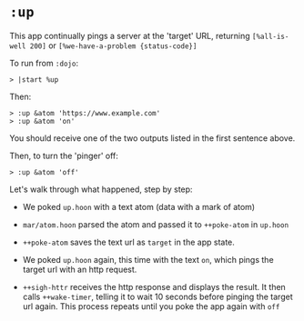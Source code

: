 # `:up`

This app continually pings a server at the 'target' URL, returning `[%all-is-well 200]` or  `[%we-have-a-problem {status-code}]`

To run from `:dojo`:

```
> |start %up
```

Then:

```
> :up &atom 'https://www.example.com'
> :up &atom 'on'
```

You should receive one of the two outputs listed in the first sentence above.

Then, to turn the 'pinger' off:

```
> :up &atom 'off'
```

Let's walk through what happened, step by step:

- We poked `up.hoon` with a text atom (data with a mark of atom)

- `mar/atom.hoon` parsed the atom and passed it to `++poke-atom` in `up.hoon`

- `++poke-atom` saves the text url as `target` in the app state.

- We poked `up.hoon` again, this time with the text `on`, which pings the target url with an http request.

- `++sigh-httr` receives the http response and displays the result. It then calls `++wake-timer`, telling it to wait 10 seconds before pinging the target url again. This process repeats until you poke the app again with `off`
